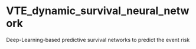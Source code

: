 # VTE_dynamic_survival_neural_network
Deep-Learning-based predictive survival networks to predict the event risk
